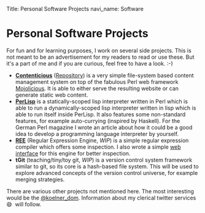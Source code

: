 Title: Personal Software Projects
navi_name: Software

# Personal Software Projects

For fun and for learning purposes, I work on several side projects. This is not meant to be an advertisement for my readers to read or use these. But it's a part of me and if you are curious, feel free to have a look. :-)

- **[Contenticious][contenticious]** ([Repository][contenticious-repo]) is a very simple file-system based content management system on top of the fabulous Perl web framework [Mojolicious][mojolicious]. It is able to either serve the resulting website or can generate static web content.
- **[PerLisp][perlisp]** is a statically-scoped lisp interpreter written in Perl which is able to run a dynamically-scoped lisp interpreter written in lisp which is able to run itself inside PerLisp. It also features some non-standard features, for example auto-currying (inspired by Haskell). For the German Perl magazine I wrote an article about how it could be a good idea to develop a programming language interpreter by yourself.
- **[REE][REE]** (Regular Expression Engine, *WIP*) is a simple regular expression compiler which offers some inspection. I also wrote a simple [web interface][REE-web] for this engine for better inspection.
- **tGit** (teaching/tiny/toy git, *WIP*) is a version control system framework similar to git, so its core is a hash-based file system. This will be used to explore advanced concepts of the version control universe, for example merging strategies.

There are various other projects not mentioned here. The most interesting would be the [@koelner_dom][dom]. Information about my clerical twitter services 😄&nbsp; will follow.

[contenticious]: http://memowe.github.io/contenticious/
[contenticious-repo]: https://github.com/memowe/contenticious
[mojolicious]: https://github.com/kraih/mojo
[perlisp]: https://github.com/memowe/perlisp
[REE]: https://github.com/memowe/regex-engine
[REE-web]: https://github.com/memowe/regex-engine-web
[dom]: https://twitter.com/koelner_dom

<!--
## Tweethour
TODO
-->
